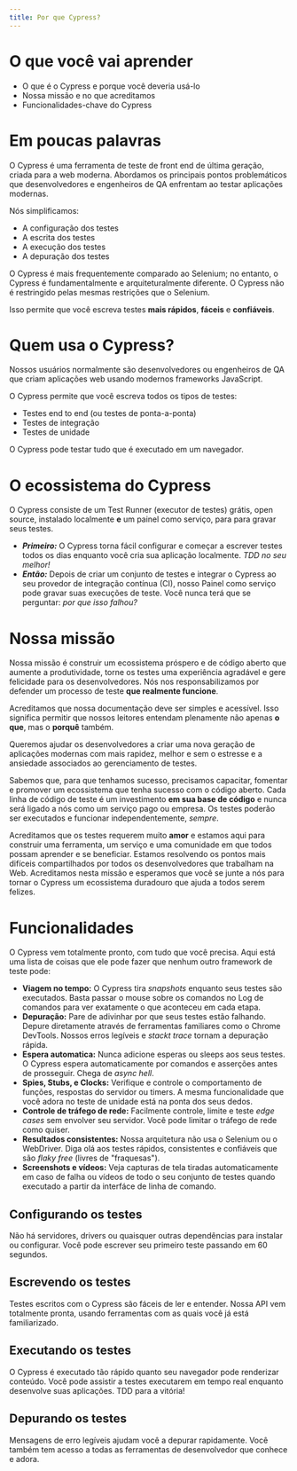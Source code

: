 ```yaml
---
title: Por que Cypress?
---
```


# O que você vai aprender

- O que é o Cypress e porque você deveria usá-lo
- Nossa missão e no que acreditamos
- Funcionalidades-chave do Cypress

# Em poucas palavras

O Cypress é uma ferramenta de teste de front end de última geração, criada para a web moderna. Abordamos os principais pontos problemáticos que desenvolvedores e engenheiros de QA enfrentam ao testar aplicações modernas.

Nós simplificamos:

- A configuração dos testes
- A escrita dos testes
- A execução dos testes
- A depuração dos testes

O Cypress é mais frequentemente comparado ao Selenium; no entanto, o Cypress é fundamentalmente e arquiteturalmente diferente. O Cypress não é restringido pelas mesmas restrições que o Selenium.

Isso permite que você escreva testes **mais rápidos**, **fáceis** e **confiáveis**.

# Quem usa o Cypress?

Nossos usuários normalmente são desenvolvedores ou engenheiros de QA que criam aplicações web usando modernos frameworks JavaScript.

O Cypress permite que você escreva todos os tipos de testes:

- Testes end to end (ou testes de ponta-a-ponta)
- Testes de integração
- Testes de unidade

O Cypress pode testar tudo que é executado em um navegador.

# O ecossistema do Cypress

O Cypress consiste de um Test Runner (executor de testes) grátis, open source, instalado localmente **e** um painel como serviço, para para gravar seus testes.

- ***Primeiro:*** O Cypress torna fácil configurar e começar a escrever testes todos os dias enquanto você cria sua aplicação localmente. *TDD no seu melhor!*
- ***Então:*** Depois de criar um conjunto de testes e integrar o Cypress ao seu provedor de integração contínua (CI), nosso Painel como serviço pode gravar suas execuções de teste. Você nunca terá que se perguntar: *por que isso falhou?*

# Nossa missão

Nossa missão é construir um ecossistema próspero e de código aberto que aumente a produtividade, torne os testes uma experiência agradável e gere felicidade para os desenvolvedores. Nós nos responsabilizamos por defender um processo de teste **que realmente funcione**.

Acreditamos que nossa documentação deve ser simples e acessível. Isso significa permitir que nossos leitores entendam plenamente não apenas **o que**, mas o **porquê** também.

Queremos ajudar os desenvolvedores a criar uma nova geração de aplicações modernas com mais rapidez, melhor e sem o estresse e a ansiedade associados ao gerenciamento de testes.

Sabemos que, para que tenhamos sucesso, precisamos capacitar, fomentar e promover um ecossistema que tenha sucesso com o código aberto. Cada linha de código de teste é um investimento **em sua base de código** e nunca será ligado a nós como um serviço pago ou empresa. Os testes poderão ser executados e funcionar independentemente, *sempre*.

Acreditamos que os testes requerem muito **amor** e estamos aqui para construir uma ferramenta, um serviço e uma comunidade em que todos possam aprender e se beneficiar. Estamos resolvendo os pontos mais difíceis compartilhados por todos os desenvolvedores que trabalham na Web. Acreditamos nesta missão e esperamos que você se junte a nós para tornar o Cypress um ecossistema duradouro que ajuda a todos serem felizes.

# Funcionalidades

O Cypress vem totalmente pronto, com tudo que você precisa. Aqui está uma lista de coisas que ele pode fazer que nenhum outro framework de teste pode:

- **Viagem no tempo:** O Cypress tira *snapshots* enquanto seus testes são executados. Basta passar o mouse sobre os comandos no Log de comandos para ver exatamente o que aconteceu em cada etapa.
- **Depuração:** Pare de adivinhar por que seus testes estão falhando. Depure diretamente através de ferramentas familiares como o Chrome DevTools. Nossos erros legíveis e *stackt trace* tornam a depuração rápida.
- **Espera automatica:** Nunca adicione esperas ou sleeps aos seus testes. O Cypress espera automaticamente por comandos e asserções antes de prosseguir. Chega de *async hell*.
- **Spies, Stubs, e Clocks:** Verifique e controle o comportamento de funções, respostas do servidor ou timers. A mesma funcionalidade que você adora no teste de unidade está na ponta dos seus dedos.
- **Controle de tráfego de rede:** Facilmente controle, limite e teste *edge cases* sem envolver seu servidor. Você pode limitar o tráfego de rede como quiser.
- **Resultados consistentes:** Nossa arquitetura não usa o Selenium ou o WebDriver. Diga olá aos testes rápidos, consistentes e confiáveis que são *flaky free* (livres de "fraquesas").
- **Screenshots e vídeos:** Veja capturas de tela tiradas automaticamente em caso de falha ou vídeos de todo o seu conjunto de testes quando executado a partir da interfáce de linha de comando.

## Configurando os testes

Não há servidores, drivers ou quaisquer outras dependências para instalar ou configurar. Você pode escrever seu primeiro teste passando em 60 segundos.

## Escrevendo os testes

Testes escritos com o Cypress são fáceis de ler e entender. Nossa API vem totalmente pronta, usando ferramentas com as quais você já está familiarizado.

## Executando os testes

O Cypress é executado tão rápido quanto seu navegador pode renderizar conteúdo. Você pode assistir a testes executarem em tempo real enquanto desenvolve suas aplicações. TDD para a vitória!

## Depurando os testes

Mensagens de erro legíveis ajudam você a depurar rapidamente. Você também tem acesso a todas as ferramentas de desenvolvedor que conhece e adora.
